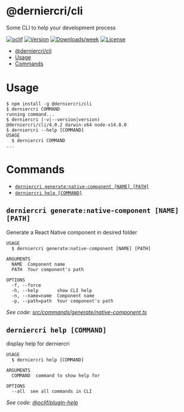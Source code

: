 # @derniercri/cli

Some CLI to help your development process

[![oclif](https://img.shields.io/badge/cli-oclif-brightgreen.svg)](https://oclif.io)
[![Version](https://img.shields.io/npm/v/@derniercri/cli.svg)](https://npmjs.org/package/@derniercri/cli)
[![Downloads/week](https://img.shields.io/npm/dw/@derniercri/cli.svg)](https://npmjs.org/package/@derniercri/cli)
[![License](https://img.shields.io/npm/l/@derniercri/cli.svg)](https://github.com/derniercri/packages/blob/master/package.json)

<!-- toc -->
* [@derniercri/cli](#derniercricli)
* [Usage](#usage)
* [Commands](#commands)
<!-- tocstop -->

# Usage

<!-- usage -->
```sh-session
$ npm install -g @derniercri/cli
$ derniercri COMMAND
running command...
$ derniercri (-v|--version|version)
@derniercri/cli/4.0.2 darwin-x64 node-v14.8.0
$ derniercri --help [COMMAND]
USAGE
  $ derniercri COMMAND
...
```
<!-- usagestop -->

# Commands

<!-- commands -->
* [`derniercri generate:native-component [NAME] [PATH]`](#derniercri-generatenative-component-name-path)
* [`derniercri help [COMMAND]`](#derniercri-help-command)

## `derniercri generate:native-component [NAME] [PATH]`

Generate a React Native component in desired folder

```
USAGE
  $ derniercri generate:native-component [NAME] [PATH]

ARGUMENTS
  NAME  Component name
  PATH  Your component's path

OPTIONS
  -f, --force
  -h, --help       show CLI help
  -n, --name=name  Component name
  -p, --path=path  Your component's path
```

_See code: [src/commands/generate/native-component.ts](https://github.com/derniercri/packages/blob/v4.0.2/src/commands/generate/native-component.ts)_

## `derniercri help [COMMAND]`

display help for derniercri

```
USAGE
  $ derniercri help [COMMAND]

ARGUMENTS
  COMMAND  command to show help for

OPTIONS
  --all  see all commands in CLI
```

_See code: [@oclif/plugin-help](https://github.com/oclif/plugin-help/blob/v3.2.0/src/commands/help.ts)_
<!-- commandsstop -->
